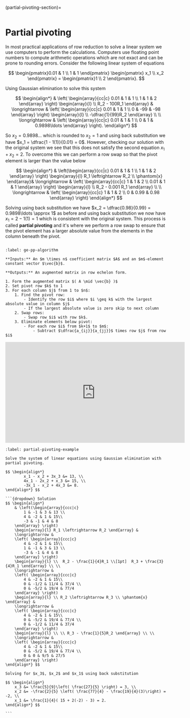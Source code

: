 (partial-pivoting-section)=

```{index} Partial pivoting
```

# Partial pivoting

In most practical applications of row reduction to solve a linear system we use computers to perform the calculations. Computers use floating point numbers to compute arithmetic operations which are not exact and can be prone to rounding errors. Consider the following linear system of equations

$$ \begin{pmatrix}0.01 & 1 \\ 1 & 1 \end{pmatrix}
\begin{pmatrix} x_1 \\ x_2 \end{pmatrix} =
\begin{pmatrix}1 \\ 2 \end{pmatrix}. $$

Using Gaussian elimination to solve this system

$$ \begin{align*}
    & \left( \begin{array}{cc|c}
        0.01 & 1 & 1 \\
        1 & 1 & 2
    \end{array} \right)
    \begin{array}{l} \\  R_2 - 100R_1 \end{array} &
    \longrightarrow &
    \left( \begin{array}{cc|c}
        0.01 & 1 & 1 \\
        0 & -99 & -98
    \end{array} \right)
    \begin{array}{l} \\  -\dfrac{1}{99}R_2 \end{array} \\ \\
    \longrightarrow &
    \left( \begin{array}{cc|c}
        0.01 & 1 & 1 \\
        0 & 1 & 0.9898\ldots
    \end{array} \right).
\end{align*} $$

So $x_2 = 0.9898\ldots$ which is rounded to $x_2 = 1$ and using back substitution we have $x_1 = \dfrac{1 - 1(1)}{0.01} = 0$. However, checking our solution with the original system we see that this does not satisfy the second equation $x_1 + x_2 = 2$. To overcome this we can perform a row swap so that the pivot element is larger than the value below

$$ \begin{align*}
    & \left(\begin{array}{cc|c}
        0.01 & 1 & 1 \\
        1 & 1 & 2
    \end{array} \right)
    \begin{array}{l} R_1 \leftrightarrow R_2  \\ \phantom{x} \end{array}&
    \longrightarrow &
    \left( \begin{array}{cc|c}
        1 & 1 & 2 \\
        0.01 & 1 & 1 
    \end{array} \right)
    \begin{array}{l} \\  R_2 - 0.001 R_1 \end{array} \\ \\
    \longrightarrow &
    \left( \begin{array}{cc|c}
        1 & 1 & 2 \\
        0 & 0.99 & 0.98
    \end{array} \right)
\end{align*} $$

Solving using back substitution we have $x_2 = \dfrac{0.98}{0.99} = 0.9898\ldots \approx 1$ as before and using back substitution we now have $x_1 = 2 - 1(1) = 1$ which is consistent with the original system. This process is called **partial pivoting** and it's where we perform a row swap to ensure that the pivot element has a larger absolute value from the elements in the column beneath the pivot.

```{index} Partial pivoting ; algorithm
```

````{prf:algorithm} Gaussian elimination with partial pivoting
:label: ge-pp-algorithm

**Inputs:** An $m \times n$ coefficient matrix $A$ and an $m$-element constant vector $\vec{b}$.

**Outputs:** An augmented matrix in row echelon form.

1. Form the augmented matrix $( A \mid \vec{b} )$
2. Set pivot row $k$ to 1
3. For each column $j$ from 1 to $n$:
    1. Find the pivot row:
        - Identify the row $i$ where $i \geq k$ with the largest absolute value in column $j$
        - If the largest absolute value is zero skip to next column
    2. Swap rows:
        - Swap row $i$ with row $k$.   
    3. Eliminate elements below pivot:
        - For each row $i$ from $k+1$ to $m$:
            - Subtract $\dfrac{a_{ij}}{a_{jj}}$ times row $j$ from row $i$ 
````

<iframe width="560" height="315" src="https://www.youtube.com/embed/5I8roRpQy1M?si=IaYVdjZ9mulpUWmJ" title="YouTube video player" frameborder="0" allow="accelerometer; autoplay; clipboard-write; encrypted-media; gyroscope; picture-in-picture; web-share" allowfullscreen></iframe>

````{prf:example}
:label: partial-pivoting-example

Solve the system of linear equations using Gaussian elimination with partial pivoting. 

$$ \begin{align*}
        x_1 - x_2 + 3x_3 &= 13, \\
        4x_1 - 2x_2 + x_3 &= 15, \\
        -3x_1 - x_2 + 4x_3 &= 8.
\end{align*} $$

```{dropdown} Solution
$$ \begin{align*}
    & \left(\begin{array}{ccc|c} 
        1 & -1 & 3 & 13 \\
        4 & -2 & 1 & 15\\
        -3 & -1 & 4 & 8
    \end{array} \right) 
    \begin{array}{l} R_1 \leftrightarrow R_2 \end{array} &
    \longrightarrow &
    \left( \begin{array}{ccc|c}
        4 & -2 & 1 & 15\\ 
        1 & -1 & 3 & 13 \\
        -3 & -1 & 4 & 8
    \end{array} \right)
    \begin{array}{l} \\  R_2 - \frac{1}{4}R_1 \\[1pt]  R_3 + \frac{3}{4}R_1 \end{array} \\ \\
    \longrightarrow &
    \left( \begin{array}{ccc|c}
        4 & -2 & 1 & 15\\ 
        0 & -1/2 & 11/4 & 37/4 \\
        0 & -5/2 & 19/4 & 77/4
    \end{array} \right)
    \begin{array}{l} \\ R_2 \leftrightarrow R_3 \\ \phantom{x} \end{array} &
    \longrightarrow &
    \left( \begin{array}{ccc|c}
        4 & -2 & 1 & 15\\ 
        0 & -5/2 & 19/4 & 77/4 \\
        0 & -1/2 & 11/4 & 37/4
    \end{array} \right)
    \begin{array}{l} \\ \\ R_3 - \frac{1}{5}R_2 \end{array} \\ \\
    \longrightarrow &
    \left( \begin{array}{ccc|c}
        4 & -2 & 1 & 15\\
        0 & -5/2 & 19/4 & 77/4 \\
        0 & 0 & 9/5 & 27/5
    \end{array} \right)
\end{align*} $$

Solving for $x_3$, $x_2$ and $x_1$ using back substitution

$$ \begin{align*}
    x_3 &= \frac{5}{9}\left( \frac{27}{5} \right) = 3, \\
    x_2 &= -\frac{2}{5} \left( \frac{77}{4} - \frac{19}{4}(3)\right) = -2, \\
    x_1 &= \frac{1}{4}( 15 + 2(-2) - 3) = 2. 
\end{align*} $$
 
```
````
